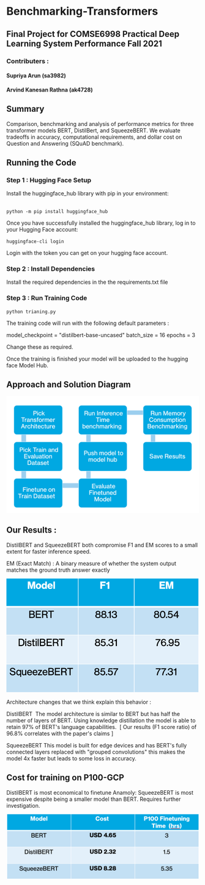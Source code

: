 # Benchmarking-Transformers

## Final Project for COMSE6998 Practical Deep Learning System Performance Fall 2021

### Contributers :
#### Supriya Arun (sa3982) 
#### Arvind Kanesan Rathna (ak4728)


## Summary 

Comparison, benchmarking and analysis of performance metrics for three transformer models BERT, DistilBert, and SqueezeBERT. We evaluate tradeoffs in accuracy, computational requirements, and dollar cost on Question and Answering (SQuAD benchmark). 

## Running the Code 

### Step 1 : Hugging Face Setup 

Install the huggingface_hub library with pip in your environment:

```

python -m pip install huggingface_hub

```

Once you have successfully installed the huggingface_hub library, log in to your Hugging Face account:

```
huggingface-cli login
```
Login with the token you can get on your hugging face account. 

### Step 2 : Install Dependencies 

Install the required dependencies in the the requirements.txt file 

### Step 3 : Run Training Code 

```
python trianing.py

```

The training code will run with the following default parameters : 

model_checkpoint = "distilbert-base-uncased"
batch_size = 16
epochs = 3

Change these as required. 

Once the training is finished your model will be uploaded to the hugging face Model Hub. 

## Approach and Solution Diagram

![alt text](https://github.com/supriyaarun27/COMSE6998-Benchmarking-Transformers/blob/main/assets/flowchart.png?raw=true)


## Our Results :

DistilBERT and SqueezeBERT both compromise F1 and EM scores to a small extent for faster inference speed. 

EM (Exact Match) : A binary measure of whether the system output matches the ground truth answer exactly

![alt text](https://github.com/supriyaarun27/COMSE6998-Benchmarking-Transformers/blob/main/assets/metrics-1.png?raw=true)


Architecture changes that we think explain this behavior : 

DistilBERT 
The model architecture is similar to BERT but has half the number of layers of BERT. Using knowledge distillation the model is able to retain 97% of BERT's language capabilities. 
[ Our results (F1 score ratio) of 96.8% correlates with the paper's claims ]

SqueezeBERT
This model is built for edge devices and has BERT's fully connected layers replaced with "grouped convolutions" this makes the model 4x faster but leads to some loss in accuracy.  

## Cost for training on P100-GCP

DistilBERT is most economical to finetune
Anamoly: SqueezeBERT is most expensive despite being a smaller model than BERT. Requires further investigation.

![alt text](https://github.com/supriyaarun27/COMSE6998-Benchmarking-Transformers/blob/main/assets/cost-1.png?raw=true)

